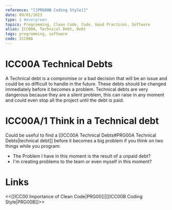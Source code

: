 ```yaml
---
reference: "[[PRG00B Coding Style]]"
date: 09/01/2023
type: 1 #evergreen
topics: Programming, Clean Code, Code, Good Practices, Software
alias: ICC00A, Technical Debt, Debt
tags: programming, software
code: ICC00A
---
```

# ICC00A Technical Debts

A Technical debt is a compromise or a bad decision that will be an issue and could be so difficult to handle in the future. These debts should be changed immediately before it becomes a problem. 
Technical debts are very dangerous because they are a silent problem, this can raise in any moment and could even stop all the project until the debt is paid.

# ICC00A/1 Think in a Technical debt

Could be useful to find a [[ICC00A Technical Debts#PRG00A Technical Debts|technical debt]] before it becomes a big problem if you think on two things while you program:
- The Problem I have in this moment is the result of a unpaid debt?
- I'm creating problems to the team or even myself in this moment?

# Links
<<[[ICC00 Importance of Clean Code|PRG00]]|[[ICC00B Coding Style|PRG00B]]>>